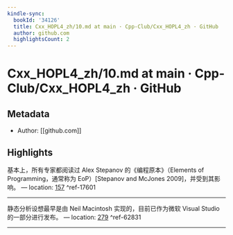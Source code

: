 ```yaml
---
kindle-sync:
  bookId: '34126'
  title: Cxx_HOPL4_zh/10.md at main · Cpp-Club/Cxx_HOPL4_zh · GitHub
  author: github.com
  highlightsCount: 2
---
```

# Cxx_HOPL4_zh/10.md at main · Cpp-Club/Cxx_HOPL4_zh · GitHub
## Metadata
* Author: [[github.com]]

## Highlights
基本上，所有专家都阅读过 Alex Stepanov 的《编程原本》（Elements of Programming，通常称为 EoP）[Stepanov and McJones 2009]，并受到其影响。 — location: [157]() ^ref-17601

---
静态分析设想最早是由 Neil Macintosh 实现的，目前已作为微软 Visual Studio 的一部分进行发布。 — location: [279]() ^ref-62831

---

